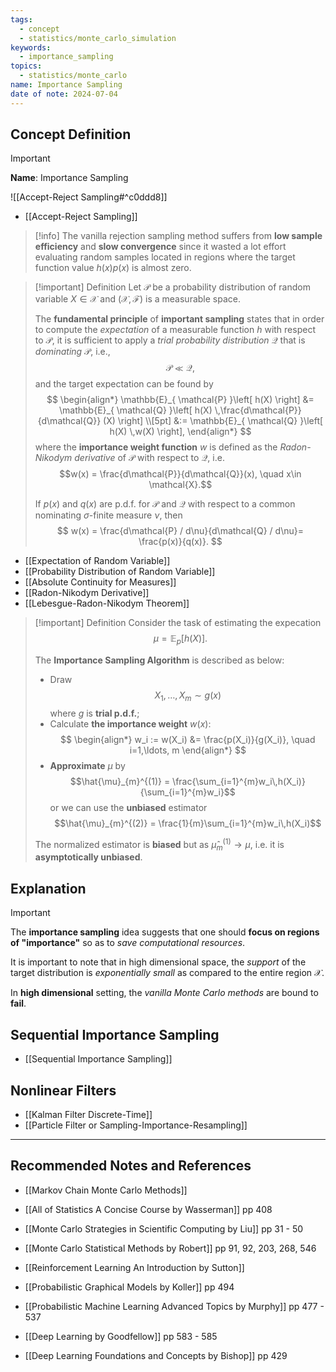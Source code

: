 ```yaml
---
tags:
  - concept
  - statistics/monte_carlo_simulation
keywords:
  - importance_sampling
topics:
  - statistics/monte_carlo
name: Importance Sampling
date of note: 2024-07-04
---
```


## Concept Definition

>[!important]
>**Name**: Importance Sampling

![[Accept-Reject Sampling#^c0ddd8]]

- [[Accept-Reject Sampling]]

>[!info]
> The vanilla rejection sampling method suffers from **low sample efficiency** and **slow convergence** since it wasted a lot effort evaluating random samples located in regions where the target function value $h(x)p(x)$ is almost zero. 

>[!important] Definition
>Let $\mathcal{P}$ be a probability distribution of random variable $X \in \mathcal{X}$ and $(\mathcal{X}, \mathscr{F})$ is a measurable space. 
>
>The **fundamental principle** of **important sampling** states that in order to compute the  *expectation* of a measurable function $h$ with respect to $\mathcal{P}$,  it is sufficient to apply a *trial probability distribution* $\mathcal{Q}$ that is *dominating* $\mathcal{P}$, i.e.,  $$\mathcal{P} \ll \mathcal{Q},$$ and the target expectation can be found by 
>$$
>\begin{align*}
> \mathbb{E}_{ \mathcal{P} }\left[ h(X) \right] &= \mathbb{E}_{ \mathcal{Q} }\left[ h(X) \,\frac{d\mathcal{P}}{d\mathcal{Q}} (X) \right] \\[5pt]
> &:= \mathbb{E}_{ \mathcal{Q} }\left[ h(X) \,w(X) \right],
>\end{align*}
>$$
>where the **importance weight function** $w$ is defined as the *Radon-Nikodym derivative* of $\mathcal{P}$ with respect to $\mathcal{Q},$ i.e. $$w(x) = \frac{d\mathcal{P}}{d\mathcal{Q}}(x), \quad x\in \mathcal{X}.$$
>
>If $p(x)$ and $q(x)$ are p.d.f. for $\mathcal{P}$ and $\mathcal{Q}$ with respect to a common nominating $\sigma$-finite measure $\nu$, then 
>$$
>w(x) = \frac{d\mathcal{P} / d\nu}{d\mathcal{Q} / d\nu}= \frac{p(x)}{q(x)}.
>$$

- [[Expectation of Random Variable]]
- [[Probability Distribution of Random Variable]]
- [[Absolute Continuity for Measures]]
- [[Radon-Nikodym Derivative]]
- [[Lebesgue-Radon-Nikodym Theorem]]


>[!important] Definition
>Consider the task of estimating the expecation
>$$
>\mu =  \mathbb{E}_{ p }\left[ h(X) \right].
>$$
>
>The **Importance Sampling Algorithm** is described as below:
>- Draw $$X_1, \ldots, X_{m} \sim g(x)$$ where $g$ is **trial p.d.f.**;
>- Calculate **the importance weight** $w(x)$:
>$$
> \begin{align*}
> w_i := w(X_i) &= \frac{p(X_i)}{g(X_i)}, \quad i=1,\ldots, m
> \end{align*}
>$$ 
>- **Approximate** $\mu$ by $$\hat{\mu}_{m}^{(1)} = \frac{\sum_{i=1}^{m}w_i\,h(X_i)}{\sum_{i=1}^{m}w_i}$$ or we can use the **unbiased** estimator $$\hat{\mu}_{m}^{(2)} = \frac{1}{m}\sum_{i=1}^{m}w_i\,h(X_i)$$ 
>
>The normalized estimator is **biased** but as $\hat{\mu}_{m}^{(1)}\rightarrow \mu$, i.e. it is **asymptotically unbiased**.

## Explanation

>[!important]
>The **importance sampling** idea suggests that one should **focus on regions of "importance"** so as to *save computational resources*. 
>
>It is important to note that in high dimensional space, the *support* of the target distribution is *exponentially small* as compared to the entire region $\mathcal{X}$. 
>
>In **high dimensional** setting, the *vanilla Monte Carlo methods* are bound to **fail**.

## Sequential Importance Sampling

- [[Sequential Importance Sampling]]


## Nonlinear Filters

- [[Kalman Filter Discrete-Time]]
- [[Particle Filter or Sampling-Importance-Resampling]]




-----------
##  Recommended Notes and References





- [[Markov Chain Monte Carlo Methods]]

- [[All of Statistics A Concise Course by Wasserman]] pp 408
- [[Monte Carlo Strategies in Scientific Computing by Liu]] pp 31 - 50
- [[Monte Carlo Statistical Methods by Robert]] pp 91, 92, 203, 268, 546

- [[Reinforcement Learning An Introduction by Sutton]]

- [[Probabilistic Graphical Models by Koller]] pp 494
- [[Probabilistic Machine Learning Advanced Topics by Murphy]] pp 477 - 537
- [[Deep Learning by Goodfellow]] pp 583 - 585
- [[Deep Learning Foundations and Concepts by Bishop]] pp 429